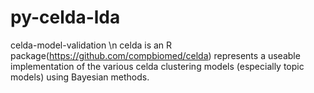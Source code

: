 # py-celda-lda
celda-model-validation \n
celda is an R package(https://github.com/compbiomed/celda) represents a useable implementation of the various celda clustering models (especially topic models) using Bayesian methods. 
